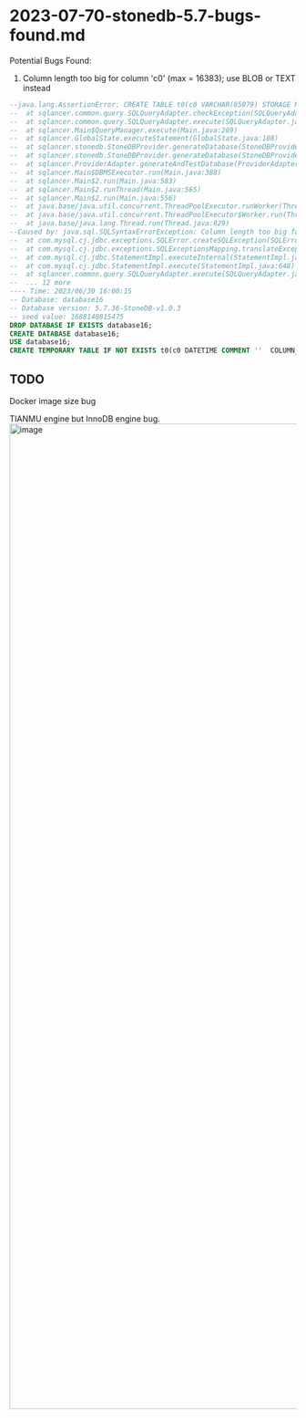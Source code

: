 # 2023-07-70-stonedb-5.7-bugs-found.md

Potential Bugs Found:

1. Column length too big for column 'c0' (max = 16383); use BLOB or TEXT instead
```sql
--java.lang.AssertionError: CREATE TABLE t0(c0 VARCHAR(65079) STORAGE MEMORY COLUMN_FORMAT DYNAMIC, c1 TIME  NULL COLUMN_FORMAT DYNAMIC) ;
--	at sqlancer.common.query.SQLQueryAdapter.checkException(SQLQueryAdapter.java:111)
--	at sqlancer.common.query.SQLQueryAdapter.execute(SQLQueryAdapter.java:93)
--	at sqlancer.Main$QueryManager.execute(Main.java:289)
--	at sqlancer.GlobalState.executeStatement(GlobalState.java:108)
--	at sqlancer.stonedb.StoneDBProvider.generateDatabase(StoneDBProvider.java:83)
--	at sqlancer.stonedb.StoneDBProvider.generateDatabase(StoneDBProvider.java:1)
--	at sqlancer.ProviderAdapter.generateAndTestDatabase(ProviderAdapter.java:52)
--	at sqlancer.Main$DBMSExecutor.run(Main.java:388)
--	at sqlancer.Main$2.run(Main.java:583)
--	at sqlancer.Main$2.runThread(Main.java:565)
--	at sqlancer.Main$2.run(Main.java:556)
--	at java.base/java.util.concurrent.ThreadPoolExecutor.runWorker(ThreadPoolExecutor.java:1128)
--	at java.base/java.util.concurrent.ThreadPoolExecutor$Worker.run(ThreadPoolExecutor.java:628)
--	at java.base/java.lang.Thread.run(Thread.java:829)
--Caused by: java.sql.SQLSyntaxErrorException: Column length too big for column 'c0' (max = 16383); use BLOB or TEXT instead
--	at com.mysql.cj.jdbc.exceptions.SQLError.createSQLException(SQLError.java:120)
--	at com.mysql.cj.jdbc.exceptions.SQLExceptionsMapping.translateException(SQLExceptionsMapping.java:122)
--	at com.mysql.cj.jdbc.StatementImpl.executeInternal(StatementImpl.java:763)
--	at com.mysql.cj.jdbc.StatementImpl.execute(StatementImpl.java:648)
--	at sqlancer.common.query.SQLQueryAdapter.execute(SQLQueryAdapter.java:87)
--	... 12 more
---- Time: 2023/06/30 16:00:15
-- Database: database16
-- Database version: 5.7.36-StoneDB-v1.0.3
-- seed value: 1688140815475
DROP DATABASE IF EXISTS database16;
CREATE DATABASE database16;
USE database16;
CREATE TEMPORARY TABLE IF NOT EXISTS t0(c0 DATETIME COMMENT ''  COLUMN_FORMAT FIXED STORAGE DISK) ;

```










## TODO



Docker image size bug


TIANMU engine but InnoDB engine bug.
<img width="1728" alt="image" src="https://github.com/ZhengLin-Li/ZhengLin-Li.github.io.jekflix/assets/63448884/3b577454-c171-4af5-a412-0443e870f50a">
